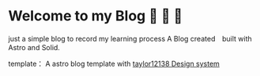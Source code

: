 # Welcome to my Blog 🚀 🚀 🚀
just a simple blog to record my learning process
A Blog created　built with Astro and Solid.

template：
A astro blog template with [taylor12138 Design system](https://github.com/koibumi-design)
